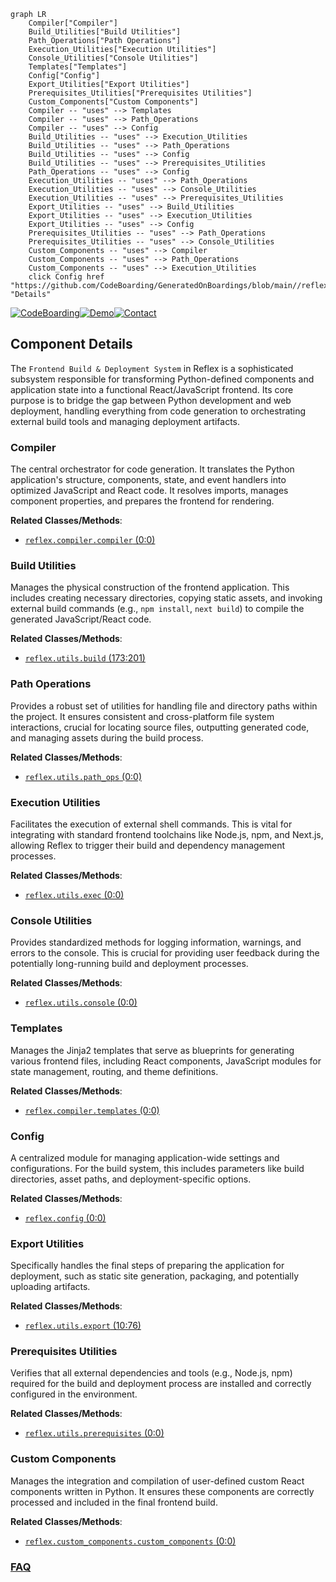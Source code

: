 ```mermaid
graph LR
    Compiler["Compiler"]
    Build_Utilities["Build Utilities"]
    Path_Operations["Path Operations"]
    Execution_Utilities["Execution Utilities"]
    Console_Utilities["Console Utilities"]
    Templates["Templates"]
    Config["Config"]
    Export_Utilities["Export Utilities"]
    Prerequisites_Utilities["Prerequisites Utilities"]
    Custom_Components["Custom Components"]
    Compiler -- "uses" --> Templates
    Compiler -- "uses" --> Path_Operations
    Compiler -- "uses" --> Config
    Build_Utilities -- "uses" --> Execution_Utilities
    Build_Utilities -- "uses" --> Path_Operations
    Build_Utilities -- "uses" --> Config
    Build_Utilities -- "uses" --> Prerequisites_Utilities
    Path_Operations -- "uses" --> Config
    Execution_Utilities -- "uses" --> Path_Operations
    Execution_Utilities -- "uses" --> Console_Utilities
    Execution_Utilities -- "uses" --> Prerequisites_Utilities
    Export_Utilities -- "uses" --> Build_Utilities
    Export_Utilities -- "uses" --> Execution_Utilities
    Export_Utilities -- "uses" --> Config
    Prerequisites_Utilities -- "uses" --> Path_Operations
    Prerequisites_Utilities -- "uses" --> Console_Utilities
    Custom_Components -- "uses" --> Compiler
    Custom_Components -- "uses" --> Path_Operations
    Custom_Components -- "uses" --> Execution_Utilities
    click Config href "https://github.com/CodeBoarding/GeneratedOnBoardings/blob/main//reflex/Config.md" "Details"
```
[![CodeBoarding](https://img.shields.io/badge/Generated%20by-CodeBoarding-9cf?style=flat-square)](https://github.com/CodeBoarding/GeneratedOnBoardings)[![Demo](https://img.shields.io/badge/Try%20our-Demo-blue?style=flat-square)](https://www.codeboarding.org/demo)[![Contact](https://img.shields.io/badge/Contact%20us%20-%20contact@codeboarding.org-lightgrey?style=flat-square)](mailto:contact@codeboarding.org)

## Component Details

The `Frontend Build & Deployment System` in Reflex is a sophisticated subsystem responsible for transforming Python-defined components and application state into a functional React/JavaScript frontend. Its core purpose is to bridge the gap between Python development and web deployment, handling everything from code generation to orchestrating external build tools and managing deployment artifacts.

### Compiler
The central orchestrator for code generation. It translates the Python application's structure, components, state, and event handlers into optimized JavaScript and React code. It resolves imports, manages component properties, and prepares the frontend for rendering.


**Related Classes/Methods**:

- <a href="https://github.com/reflex-dev/reflex/blob/master/reflex/compiler/compiler.py#L0-L0" target="_blank" rel="noopener noreferrer">`reflex.compiler.compiler` (0:0)</a>


### Build Utilities
Manages the physical construction of the frontend application. This includes creating necessary directories, copying static assets, and invoking external build commands (e.g., `npm install`, `next build`) to compile the generated JavaScript/React code.


**Related Classes/Methods**:

- <a href="https://github.com/reflex-dev/reflex/blob/master/reflex/utils/build.py#L173-L201" target="_blank" rel="noopener noreferrer">`reflex.utils.build` (173:201)</a>


### Path Operations
Provides a robust set of utilities for handling file and directory paths within the project. It ensures consistent and cross-platform file system interactions, crucial for locating source files, outputting generated code, and managing assets during the build process.


**Related Classes/Methods**:

- <a href="https://github.com/reflex-dev/reflex/blob/master/reflex/utils/path_ops.py#L0-L0" target="_blank" rel="noopener noreferrer">`reflex.utils.path_ops` (0:0)</a>


### Execution Utilities
Facilitates the execution of external shell commands. This is vital for integrating with standard frontend toolchains like Node.js, npm, and Next.js, allowing Reflex to trigger their build and dependency management processes.


**Related Classes/Methods**:

- <a href="https://github.com/reflex-dev/reflex/blob/master/reflex/utils/exec.py#L0-L0" target="_blank" rel="noopener noreferrer">`reflex.utils.exec` (0:0)</a>


### Console Utilities
Provides standardized methods for logging information, warnings, and errors to the console. This is crucial for providing user feedback during the potentially long-running build and deployment processes.


**Related Classes/Methods**:

- <a href="https://github.com/reflex-dev/reflex/blob/master/reflex/utils/console.py#L0-L0" target="_blank" rel="noopener noreferrer">`reflex.utils.console` (0:0)</a>


### Templates
Manages the Jinja2 templates that serve as blueprints for generating various frontend files, including React components, JavaScript modules for state management, routing, and theme definitions.


**Related Classes/Methods**:

- <a href="https://github.com/reflex-dev/reflex/blob/master/reflex/compiler/templates.py#L0-L0" target="_blank" rel="noopener noreferrer">`reflex.compiler.templates` (0:0)</a>


### Config
A centralized module for managing application-wide settings and configurations. For the build system, this includes parameters like build directories, asset paths, and deployment-specific options.


**Related Classes/Methods**:

- <a href="https://github.com/reflex-dev/reflex/blob/master/reflex/config.py#L0-L0" target="_blank" rel="noopener noreferrer">`reflex.config` (0:0)</a>


### Export Utilities
Specifically handles the final steps of preparing the application for deployment, such as static site generation, packaging, and potentially uploading artifacts.


**Related Classes/Methods**:

- <a href="https://github.com/reflex-dev/reflex/blob/master/reflex/utils/export.py#L10-L76" target="_blank" rel="noopener noreferrer">`reflex.utils.export` (10:76)</a>


### Prerequisites Utilities
Verifies that all external dependencies and tools (e.g., Node.js, npm) required for the build and deployment process are installed and correctly configured in the environment.


**Related Classes/Methods**:

- <a href="https://github.com/reflex-dev/reflex/blob/master/reflex/utils/prerequisites.py#L0-L0" target="_blank" rel="noopener noreferrer">`reflex.utils.prerequisites` (0:0)</a>


### Custom Components
Manages the integration and compilation of user-defined custom React components written in Python. It ensures these components are correctly processed and included in the final frontend build.


**Related Classes/Methods**:

- <a href="https://github.com/reflex-dev/reflex/blob/master/reflex/custom_components/custom_components.py#L0-L0" target="_blank" rel="noopener noreferrer">`reflex.custom_components.custom_components` (0:0)</a>




### [FAQ](https://github.com/CodeBoarding/GeneratedOnBoardings/tree/main?tab=readme-ov-file#faq)